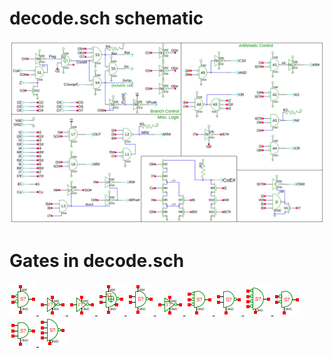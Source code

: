 # decode.sch schematic
![decode.sch](decode.png)
# Gates in decode.sch
[ ![nor](nor-sym.png) ](nor.html)
[ ![cnot](cnot-sym.png) ](cnot.html)
[ ![not](not-sym.png) ](not.html)
[ ![xnor](xnor-sym.png) ](xnor.html)
[ ![nand](nand-sym.png) ](nand.html)
[ ![notp](notp-sym.png) ](notp.html)
[ ![nor3od](nor3od-sym.png) ](nor3od.html)
[ ![nandod](nandod-sym.png) ](nandod.html)
[ ![nor4od](nor4od-sym.png) ](nor4od.html)
[ ![norod](norod-sym.png) ](norod.html)
[ ![nand3od](nand3od-sym.png) ](nand3od.html)
[ ![nand4od](nand4od-sym.png) ](nand4od.html)
